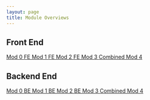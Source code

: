 ```yaml
---
layout: page
title: Module Overviews
---
```


## Front End 

<section>
  <a href="/module_overviews/mod0.html" class="btn btn-dark">Mod 0 </a>
  <a href="/module_overviews/fe_mod1.html" class="btn btn-dark">FE Mod 1 </a>
  <a href="/module_overviews/fe_mod2.html" class="btn btn-dark">FE Mod 2 </a>
  <a href="/module_overviews/fe_mod3.html" class="btn btn-dark">FE Mod 3 </a>
  <a href="/module_overviews/combined_mod4.html" class="btn btn-dark">Combined Mod 4 </a>
</section>

## Backend End 

<section>
  <a href="/module_overviews/mod0.html" class="btn btn-dark">Mod 0 </a>
  <a href="/module_overviews/be_mod1.html" class="btn btn-dark">BE Mod 1 </a>
  <a href="/module_overviews/be_mod2.html" class="btn btn-dark">BE Mod 2 </a>
  <a href="/module_overviews/be_mod3.html" class="btn btn-dark">BE Mod 3 </a>
  <a href="/module_overviews/combined_mod4.html" class="btn btn-dark">Combined Mod 4 </a>
</section>



<script src="/public/js/module-selectors.js"></script>